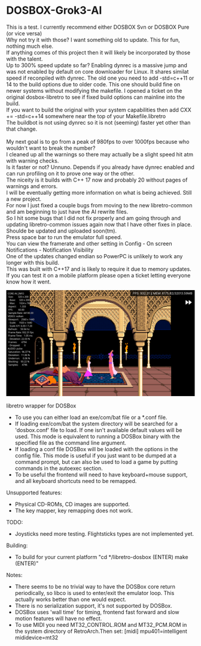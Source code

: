 # DOSBOX-Grok3-AI<BR />
This is a test. I currently recommend either DOSBOX Svn or DOSBOX Pure (or vice versa)<BR />
Why not try it with those? I want something old to update. This for fun, nothing much else.<BR />
If anything comes of this project then it will likely be incorporated by those with the talent.<BR />
Up to 300% speed update so far? Enabling dynrec is a massive jump and was not enabled by default on core downloader for Linux. It shares similat speed if reconpiled with dynrec. The old one you need to add -std=c++11 or 14 to the build options due to older code. This one should build fine on newer systems without modifying the makefile. I opened a ticket on the original dosbox-libretro to see if fixed build options can mainline into the build.<BR />
If you want to build the original with your system capabilities then add CXX += -std=c++14 somewhere near the top of your Makefile.libretro<BR />
The buildbot is not using dynrec so it is not (seeming) faster yet other than that change.<BR />
<BR />
My next goal is to go from a peak of 980fps to over 1000fps because who wouldn't want to break the number?<BR />
I cleaned up all the warnings so there may actually be a slight speed hit atm with warning checks.<BR />
Is it faster or not? Unnuno. Depends if you already have dynrec enabled and can run profiling on it to prove one way or the other.<BR />
The niceity is it builds with C++ 17 now and probably 20 without pages of warnings and errors.<BR />
I will be eventually getting more information on what is being achieved. Still a new project.<BR />
For now I just fixed a couple bugs from moving to the new libretro-common and am beginning to just have the AI rewrite files.<BR />
So I hit some bugs that I did not fix properly and am going through and updating libretro-common issues again now that I have other fixes in place. Shoulde be updated and uploaded soon(tm).<BR />
Press space bar to run the emulator full speed. <BR />
You can view the framerate and other setting in Config - On screen Notifications - Notification Visibility <BR />
One of the updates changed endian so PowerPC is unlikely to work any longer with this build. <BR />
This was built with C++17 and is likely to require it due to memory updates.<BR />
If you can test it on a mobile platform please open a ticket letting everyone know how it went.<BR />

<img src="Screenshot from 2025-04-11 14-45-25.png"></img>

libretro wrapper for DOSBox

* To use you can either load an exe/com/bat file or a *.conf file.
* If loading exe/com/bat the system directory will be searched for a 'dosbox.conf' file to load. If one isn't available default values will be used. This mode is equivalent to running a DOSBox binary with the specified file as the command line argument.
* If loading a conf file DOSBox will be loaded with the options in the config file. This mode is useful if you just want to be dumped at a command prompt, but can also be used to load a game by putting commands in the autoexec section.
* To be useful the frontend will need to have keyboard+mouse support, and all keyboard shortcuts need to be remapped.

Unsupported features:

* Physical CD-ROMs, CD images are supported.
* The key mapper, key remapping does not work.

TODO:

* Joysticks need more testing. Flightsticks types are not implemented yet.

Building:

* To build for your current platform "cd */libretro-dosbox (ENTER) make (ENTER)"

Notes:

* There seems to be no trivial way to have the DOSBox core return periodically, so libco is used to enter/exit the emulator loop. This actually works better than one would expect.
* There is no serialization support, it's not supported by DOSBox.
* DOSBox uses 'wall time' for timing, frontend fast forward and slow motion features will have no effect.
* To use MIDI you need MT32_CONTROL.ROM and MT32_PCM.ROM in the system directory of RetroArch.Then set:
[midi]
mpu401=intelligent
mididevice=mt32
